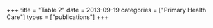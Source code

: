 +++
title = "Table 2"
date = 2013-09-19
categories = ["Primary Health Care"]
types = ["publications"]
+++
